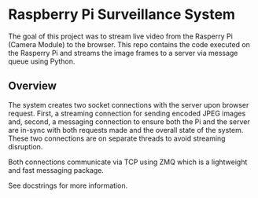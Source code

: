 # Raspberry Pi Surveillance System

The goal of this project was to stream live video from the Rasperry Pi (Camera Module) to the browser. This repo contains the code executed on the Rasperry Pi and streams the image frames to a server via message queue using Python.

## Overview

The system creates two socket connections with the server upon browser request. First, a streaming connection for sending encoded JPEG images and, second, a messaging connection to ensure both the Pi and the server are in-sync with both requests made and the overall state of the system. These two connections are on separate threads to avoid streaming disruption.

Both connections communicate via TCP using ZMQ which is a lightweight and fast messaging package.

See docstrings for more information.
